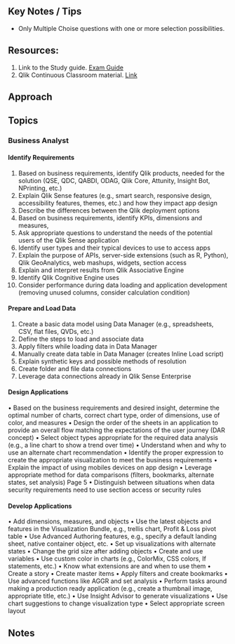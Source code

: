 ## Key Notes / Tips
- Only Multiple Choise questions with one or more selection possibilities.

## Resources:

1. Link to the Study guide. [Exam Guide](<https://www.qlik.com/us/-/media/files/training/global-us/qlik-sense-certification-exam-study-guide-en.pdf?la=en>)
2. Qlik Continuous Classroom material. [Link](<https://learning.qlik.com/mod/page/view.php?id=24702#home>)

## Approach



## Topics

### Business Analyst

#### Identify Requirements
1. Based on business requirements, identify Qlik products, needed for the solution (QSE,
QDC, QABDI, ODAG, Qlik Core, Attunity, Insight Bot, NPrinting, etc.)
2. Explain Qlik Sense features (e.g., smart search, responsive design, accessibility
features, themes, etc.) and how they impact app design
3. Describe the differences between the Qlik deployment options
4. Based on business requirements, identify KPIs, dimensions and measures,
5. Ask appropriate questions to understand the needs of the potential users of the Qlik
Sense application
6. Identify user types and their typical devices to use to access apps
7. Explain the purpose of APIs, server-side extensions (such as R, Python), Qlik
GeoAnalytics, web mashups, widgets, section access
8. Explain and interpret results from Qlik Associative Engine
9. Identify Qlik Cognitive Engine uses
10. Consider performance during data loading and application development (removing
unused columns, consider calculation condition)
#### Prepare and Load Data
1. Create a basic data model using Data Manager (e.g., spreadsheets, CSV, flat files,
QVDs, etc.)
2. Define the steps to load and associate data
3. Apply filters while loading data in Data Manager
4. Manually create data table in Data Manager (creates Inline Load script)
5. Explain synthetic keys and possible methods of resolution
6. Create folder and file data connections
7. Leverage data connections already in Qlik Sense Enterprise
#### Design Applications
• Based on the business requirements and desired insight, determine the optimal
number of charts, correct chart type, order of dimensions, use of color, and measures
• Design the order of the sheets in an application to provide an overall flow matching
the expectations of the user journey (DAR concept)
• Select object types appropriate for the required data analysis (e.g., a line chart to
show a trend over time)
• Understand when and why to use an alternate chart recommendation
• Identify the proper expression to create the appropriate visualization to meet the
business requirements
• Explain the impact of using mobiles devices on app design
• Leverage appropriate method for data comparisons (filters, bookmarks, alternate
states, set analysis)
Page 5
• Distinguish between situations when data security requirements need to use section
access or security rules
#### Develop Applications
• Add dimensions, measures, and objects
• Use the latest objects and features in the Visualization Bundle, e.g., trellis chart, Profit
& Loss pivot table
• Use Advanced Authoring features, e.g., specify a default landing sheet, native
container object, etc.
• Set up visualizations with alternate states
• Change the grid size after adding objects
• Create and use variables
• Use custom color in charts (e.g., ColorMix, CSS colors, If statements, etc.)
• Know what extensions are and when to use them
• Create a story
• Create master items
• Apply filters and create bookmarks
• Use advanced functions like AGGR and set analysis
• Perform tasks around making a production ready application (e.g., create a thumbnail
image, appropriate title, etc.)
• Use Insight Advisor to generate visualizations
• Use chart suggestions to change visualization type
• Select appropriate screen layout

## Notes
